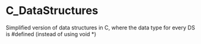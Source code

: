 # C_DataStructures
Simplified version of data structures in C, where the data type for every DS is #defined (instead of using void *)
